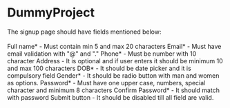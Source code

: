 # DummyProject

The signup page should have fields mentioned below:  <br>  
Full name* - Must contain min 5 and max 20 characters
Email* - Must have email validation with "@" and "." 
Phone* - Must be number with 10 character
Address - It is optional and if user enters it should be minimum 10 and max 100 characters
DOB* - It should be date picker and it is compulsory field
Gender* - It should be radio button with  man and women as options.
Password* - Must have one upper case, numbers, special character and minimum 8 characters
Confirm Password* - It should match with password 
Submit button - It should be disabled till all field are valid.
